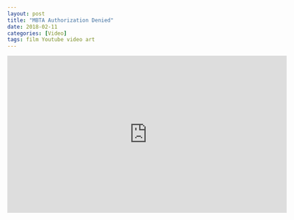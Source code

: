 ```yaml
---
layout: post
title: "MBTA Authorization Denied"
date: 2018-02-11
categories: [Video]
tags: film Youtube video art
---
```

<div class="video-responsive">
<iframe width="640" height="360" src="https://www.youtube.com/embed/ouDE0iYu5jw?ecver=1" frameborder="0" allow="autoplay; encrypted-media" allowfullscreen></iframe>
</div>
